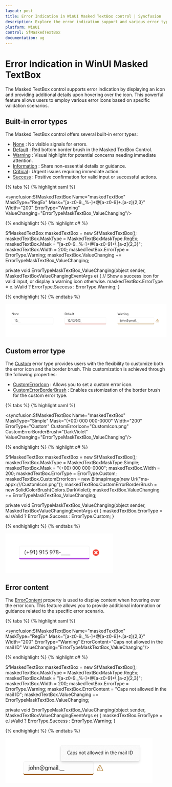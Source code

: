 ```yaml
---
layout: post
title: Error Indication in WinUI Masked TextBox control | Syncfusion
description: Explore the error indication support and various error types supported by the WinUI Masked TextBox control to enhance user experience and input validation.
platform: WinUI
control: SfMaskedTextBox
documentation: ug
---
```


# Error Indication in WinUI Masked TextBox

The Masked TextBox control supports error indication by displaying an icon and providing additional details upon hovering over the icon. This powerful feature allows users to employ various error icons based on specific validation scenarios.

## Built-in error types

The Masked TextBox control offers several built-in error types:

* [None](https://help.syncfusion.com/cr/winui/Syncfusion.UI.Xaml.Editors.ErrorType.html#Syncfusion_UI_Xaml_Editors_ErrorType_None) : No visible signals for errors.
* [Default](https://help.syncfusion.com/cr/winui/Syncfusion.UI.Xaml.Editors.ErrorType.html#Syncfusion_UI_Xaml_Editors_ErrorType_Default) : Red bottom border brush in the Masked TextBox Control.
* [Warning](https://help.syncfusion.com/cr/winui/Syncfusion.UI.Xaml.Editors.ErrorType.html#Syncfusion_UI_Xaml_Editors_ErrorType_Warning) : Visual highlight for potential concerns needing immediate attention.
* [Information](https://help.syncfusion.com/cr/winui/Syncfusion.UI.Xaml.Editors.ErrorType.html#Syncfusion_UI_Xaml_Editors_ErrorType_Information) : Share non-essential details or guidance.
* [Critical](https://help.syncfusion.com/cr/winui/Syncfusion.UI.Xaml.Editors.ErrorType.html#Syncfusion_UI_Xaml_Editors_ErrorType_Critical) : Urgent issues requiring immediate action.
* [Success](https://help.syncfusion.com/cr/winui/Syncfusion.UI.Xaml.Editors.ErrorType.html#Syncfusion_UI_Xaml_Editors_ErrorType_Success) : Positive confirmation for valid input or successful actions.

{% tabs %}
{% highlight xaml %}

<syncfusion:SfMaskedTextBox Name="maskedTextBox"
                            MaskType="RegEx" 
                            Mask="[a-z0-9._%-]+@[a-z0-9]+\.[a-z]{2,3}" 
                            Width="200"
                            ErrorType="Warning"
                            ValueChanging="ErrorTypeMaskTextBox_ValueChanging"/>

{% endhighlight %}
{% highlight c# %}

SfMaskedTextBox maskedTextBox = new SfMaskedTextBox();
maskedTextBox.MaskType = MaskedTextBoxMaskType.RegEx;
maskedTextBox.Mask = "[a-z0-9._%-]+@[a-z0-9]+\\.[a-z]{2,3}";
maskedTextBox.Width = 200;
maskedTextBox.ErrorType = ErrorType.Warning;
maskedTextBox.ValueChanging += ErrorTypeMaskTextBox_ValueChanging;

private void ErrorTypeMaskTextBox_ValueChanging(object sender, MaskedTextBoxValueChangingEventArgs e)
{
    // Show a success icon for valid input, or display a warning icon otherwise.
    maskedTextBox.ErrorType = e.IsValid ? ErrorType.Success : ErrorType.Warning;
}

{% endhighlight %}
{% endtabs %}

![WinUI Masked TextBox control with error type](MaskedTextBox_images/winui_masked_textbox_errortype.png)

## Custom error type

The [Custom](https://help.syncfusion.com/cr/winui/Syncfusion.UI.Xaml.Editors.ErrorType.html#Syncfusion_UI_Xaml_Editors_ErrorType_Custom) error type provides users with the flexibility to customize both the error icon and the border brush. This customization is achieved through the following properties:

* [CustomErrorIcon](https://help.syncfusion.com/cr/winui/Syncfusion.UI.Xaml.Editors.SfMaskedTextBox.html#Syncfusion_UI_Xaml_Editors_SfMaskedTextBox_CustomErrorIcon) : Allows you to set a custom error icon.
* [CustomErrorBorderBrush](https://help.syncfusion.com/cr/winui/Syncfusion.UI.Xaml.Editors.SfMaskedTextBox.html#Syncfusion_UI_Xaml_Editors_SfMaskedTextBox_CustomErrorBorderBrush) : Enables customization of the border brush for the custom error type.


{% tabs %}
{% highlight xaml %}

<syncfusion:SfMaskedTextBox Name="maskedTextBox"
                            MaskType="Simple" 
                            Mask="(+00) 000 000-0000" 
                            Width="200"
                            ErrorType="Custom"
                            CustomErrorIcon="CustomIcon.png"
                            CustomErrorBorderBrush="DarkViolet"
                            ValueChanging="ErrorTypeMaskTextBox_ValueChanging"/>

{% endhighlight %}
{% highlight c# %}

SfMaskedTextBox maskedTextBox = new SfMaskedTextBox();
maskedTextBox.MaskType = MaskedTextBoxMaskType.Simple;
maskedTextBox.Mask = "(+00) 000 000-0000";
maskedTextBox.Width = 200;
maskedTextBox.ErrorType = ErrorType.Custom;
maskedTextBox.CustomErrorIcon = new BitmapImage(new Uri("ms-appx:///CustomIcon.png"));
maskedTextBox.CustomErrorBorderBrush = new SolidColorBrush(Colors.DarkViolet);
maskedTextBox.ValueChanging += ErrorTypeMaskTextBox_ValueChanging;

private void ErrorTypeMaskTextBox_ValueChanging(object sender, MaskedTextBoxValueChangingEventArgs e)
{
    maskedTextBox.ErrorType = e.IsValid ? ErrorType.Success : ErrorType.Custom;
}

{% endhighlight %}
{% endtabs %}

![WinUI Masked TextBox control with custom error type](MaskedTextBox_images/winui_masked_textbox_errortype_custom.png)

## Error content

The [ErrorContent](https://help.syncfusion.com/cr/winui/Syncfusion.UI.Xaml.Editors.SfMaskedTextBox.html#Syncfusion_UI_Xaml_Editors_SfMaskedTextBox_ErrorContent) property is used to display content when hovering over the error icon. This feature allows you to provide additional information or guidance related to the specific error scenario.

{% tabs %}
{% highlight xaml %}

<syncfusion:SfMaskedTextBox Name="maskedTextBox"
                            MaskType="RegEx" 
                            Mask="[a-z0-9._%-]+@[a-z0-9]+\.[a-z]{2,3}" 
                            Width="200"
                            ErrorType="Warning"
                            ErrorContent="Caps not allowed in the mail ID"
                            ValueChanging="ErrorTypeMaskTextBox_ValueChanging"/>

{% endhighlight %}
{% highlight c# %}

SfMaskedTextBox maskedTextBox = new SfMaskedTextBox();
maskedTextBox.MaskType = MaskedTextBoxMaskType.RegEx;
maskedTextBox.Mask = "[a-z0-9._%-]+@[a-z0-9]+\\.[a-z]{2,3}";
maskedTextBox.Width = 200;
maskedTextBox.ErrorType = ErrorType.Warning;
maskedTextBox.ErrorContent = "Caps not allowed in the mail ID";
maskedTextBox.ValueChanging += ErrorTypeMaskTextBox_ValueChanging;

private void ErrorTypeMaskTextBox_ValueChanging(object sender, MaskedTextBoxValueChangingEventArgs e)
{
    maskedTextBox.ErrorType = e.IsValid ? ErrorType.Success : ErrorType.Warning;
}

{% endhighlight %}
{% endtabs %}

![WinUI Masked TextBox control with error content](MaskedTextBox_images/winui_masked_textbox_errorcontent.png)
